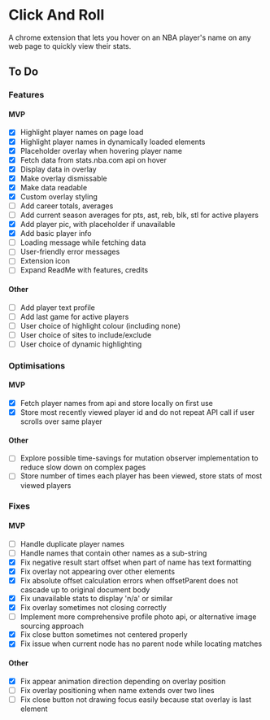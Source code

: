 # Click And Roll

A chrome extension that lets you hover on an NBA player's name on any web page to quickly view their stats.

## To Do

### Features

#### MVP

- [x] Highlight player names on page load
- [x] Highlight player names in dynamically loaded elements
- [x] Placeholder overlay when hovering player name
- [x] Fetch data from stats.nba.com api on hover
- [x] Display data in overlay
- [x] Make overlay dismissable
- [x] Make data readable
- [x] Custom overlay styling
- [ ] Add career totals, averages
- [ ] Add current season averages for pts, ast, reb, blk, stl for active players
- [x] Add player pic, with placeholder if unavailable
- [x] Add basic player info
- [ ] Loading message while fetching data
- [ ] User-friendly error messages
- [ ] Extension icon
- [ ] Expand ReadMe with features, credits

#### Other

- [ ] Add player text profile
- [ ] Add last game for active players
- [ ] User choice of highlight colour (including none)
- [ ] User choice of sites to include/exclude
- [ ] User choice of dynamic highlighting

### Optimisations

#### MVP

- [x] Fetch player names from api and store locally on first use
- [x] Store most recently viewed player id and do not repeat API call if user scrolls over same player

#### Other

- [ ] Explore possible time-savings for mutation observer implementation to reduce slow down on complex pages
- [ ] Store number of times each player has been viewed, store stats of most viewed players

### Fixes

#### MVP

- [ ] Handle duplicate player names
- [ ] Handle names that contain other names as a sub-string
- [x] Fix negative result start offset when part of name has text formatting
- [x] Fix overlay not appearing over other elements
- [x] Fix absolute offset calculation errors when offsetParent does not cascade up to original document body
- [x] Fix unavailable stats to display 'n/a' or similar
- [x] Fix overlay sometimes not closing correctly
- [ ] Implement more comprehensive profile photo api, or alternative image sourcing approach
- [x] Fix close button sometimes not centered properly
- [x] Fix issue when current node has no parent node while locating matches

#### Other

- [x] Fix appear animation direction depending on overlay position
- [ ] Fix overlay positioning when name extends over two lines
- [ ] Fix close button not drawing focus easily because stat overlay is last element
